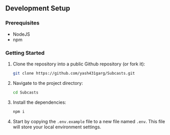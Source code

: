 ## Development Setup

### Prerequisites

- NodeJS
- npm

### Getting Started

1. Clone the repository into a public Github repository (or fork it):

   ```bash
   git clone https://github.com/yash431garg/Subcasts.git
   ```

2. Navigate to the project directory:

   ```bash
   cd Subcasts
   ```

3. Install the dependencies:

   ```bash
   npm i
   ```

4. Start by copying the `.env.example` file to a new file named `.env`. This file will store your local environment settings.
